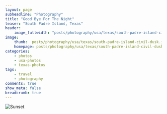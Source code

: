 ```yaml
---
layout: page
subheadline: "Photography"
title: "Good Bye For The Night"
teaser: "South Padre Island, Texas"
header:
    image_fullwidth: "posts/photography/usa/texas/south-padre-island-civil-dusk-header.png"
image:
    thumb:  posts/photography/usa/texas/south-padre-island-civil-dusk.jpeg
    homepage: posts/photography/usa/texas/south-padre-island-civil-dusk.jpeg
categories:
    - photos
    - usa-photos
    - texas-photos
tags:
    - travel
    - photography
comments: true
show_meta: false
breadcrumb: true
---
```


![Sunset]({{site.urlimg}}posts\photography\usa\texas\south-padre-island-civil-dusk.jpeg)
